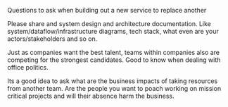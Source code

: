 Questions to ask when building out a new service to replace another


Please share and system design and architecture documentation. Like system/dataflow/infrastructure diagrams, tech stack, what even are your actors/stakeholders and so on.


Just as companies want the best talent, teams within companies also are competing for the strongest candidates. Good to know when dealing with office politics.

Its a good idea to ask what are the business impacts of taking resources from another team. Are the people you want to poach working on mission critical projects and will their absence harm the business.
